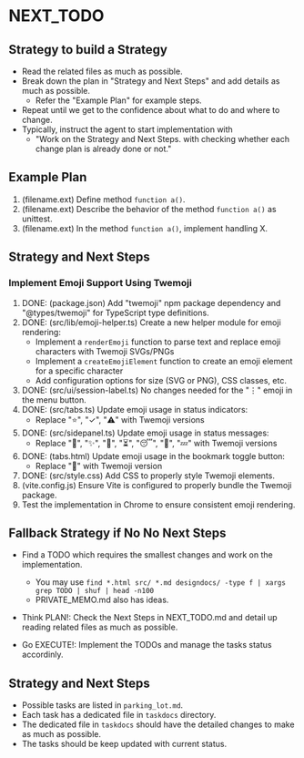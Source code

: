 # NEXT_TODO

## Strategy to build a Strategy

- Read the related files as much as possible.
- Break down the plan in "Strategy and Next Steps" and add details as much as possible.
  - Refer the "Example Plan" for example steps.
- Repeat until we get to the confidence about what to do and where to change.
- Typically, instruct the agent to start implementation with 
  - "Work on the Strategy and Next Steps. with checking whether each change plan is already done or not."

## Example Plan

1. (filename.ext) Define method `function a()`.
2. (filename.ext) Describe the behavior of the method `function a()` as unittest.
3. (filename.ext) In the method `function a()`, implement handling X.

## Strategy and Next Steps

### Implement Emoji Support Using Twemoji

1. DONE: (package.json) Add "twemoji" npm package dependency and "@types/twemoji" for TypeScript type definitions.
2. DONE: (src/lib/emoji-helper.ts) Create a new helper module for emoji rendering:
   - Implement a `renderEmoji` function to parse text and replace emoji characters with Twemoji SVGs/PNGs
   - Implement a `createEmojiElement` function to create an emoji element for a specific character
   - Add configuration options for size (SVG or PNG), CSS classes, etc.
3. DONE: (src/ui/session-label.ts) No changes needed for the "⋮" emoji in the menu button.
4. DONE: (src/tabs.ts) Update emoji usage in status indicators:
   - Replace "⭐", "✓", "⚠️" with Twemoji versions
5. DONE: (src/sidepanel.ts) Update emoji usage in status messages:
   - Replace "🚀", "✨", "🤔", "⏳", "😴", "🚫", "💤" with Twemoji versions
6. DONE: (tabs.html) Update emoji usage in the bookmark toggle button:
   - Replace "🔖" with Twemoji version
7. DONE: (src/style.css) Add CSS to properly style Twemoji elements.
8. (vite.config.js) Ensure Vite is configured to properly bundle the Twemoji package.
9. Test the implementation in Chrome to ensure consistent emoji rendering.

## Fallback Strategy if No No Next Steps

- Find a TODO which requires the smallest changes and work on the implementation.
  - You may use `find *.html src/ *.md designdocs/ -type f | xargs grep TODO | shuf | head -n100`
  - PRIVATE_MEMO.md also has ideas.

- Think PLAN!: Check the Next Steps in NEXT_TODO.md and detail up reading related files as much as possible.
- Go EXECUTE!: Implement the TODOs and manage the tasks status accordinly.

## Strategy and Next Steps

- Possible tasks are listed in `parking_lot.md`.
- Each task has a dedicated file in `taskdocs` directory.
- The dedicated file in `taskdocs` should have the detailed changes to make as much as possible.
- The tasks should be keep updated with current status.
